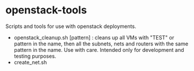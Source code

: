 openstack-tools
===============

Scripts and tools for use with openstack deployments.


 * openstack_cleanup.sh [pattern]  : cleans up all VMs with "TEST" or pattern in the name, then all the subnets, nets and routers with the same pattern in the name. Use with care. Intended only for development and testing purposes.
 * create_net.sh

 
